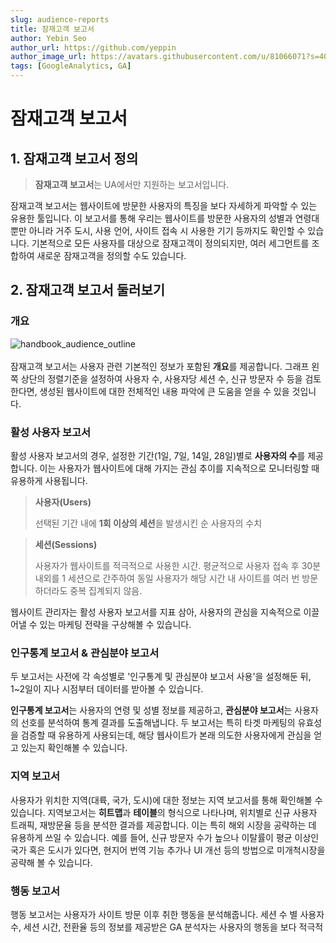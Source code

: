 ```yaml
---
slug: audience-reports
title: 잠재고객 보고서
author: Yebin Seo
author_url: https://github.com/yeppin
author_image_url: https://avatars.githubusercontent.com/u/81066071?s=400&u=55ee1f97f34d9497ad540b225cfd2448aeefd8b0&v=4
tags: [GoogleAnalytics, GA]
---
```


# 잠재고객 보고서

## 1. 잠재고객 보고서 정의

> **잠재고객 보고서**는 UA에서만 지원하는 보고서입니다.

잠재고객 보고서는 웹사이트에 방문한 사용자의 특징을 보다 자세하게 파악할 수 있는 유용한 툴입니다. 이 보고서를 통해 우리는 웹사이트를 방문한 사용자의 성별과 연령대뿐만 아니라 거주 도시, 사용 언어, 사이트 접속 시 사용한 기기 등까지도 확인할 수 있습니다. 기본적으로 모든 사용자를 대상으로 잠재고객이 정의되지만, 여러 세그먼트를 조합하여 새로운 잠재고객을 정의할 수도 있습니다.

## 2. 잠재고객 보고서 둘러보기

### 개요

![handbook_audience_outline](https://user-images.githubusercontent.com/81066071/131258942-57ddffa8-ada8-4c35-a4c9-1d350c92f908.PNG)<br/><br/>
잠재고객 보고서는 사용자 관련 기본적인 정보가 포함된 **개요**를 제공합니다. 그래프 왼쪽 상단의 정렬기준을 설정하여 사용자 수, 사용자당 세션 수, 신규 방문자 수 등을 검토한다면, 생성된 웹사이트에 대한 전체적인 내용 파악에 큰 도움을 얻을 수 있을 것입니다.

### 활성 사용자 보고서

활성 사용자 보고서의 경우, 설정한 기간(1일, 7일, 14일, 28일)별로 **사용자의 수**를 제공합니다. 이는 사용자가 웹사이트에 대해 가지는 관심 추이를 지속적으로 모니터링할 때 유용하게 사용됩니다.<br/>

> **사용자(Users)**
>
> 선택된 기간 내에 **1회 이상의 세션**을 발생시킨 순 사용자의 수치

> **세션(Sessions)**
>
> 사용자가 웹사이트를 적극적으로 사용한 시간. 평균적으로 사용자 접속 후 30분 내외를 1 세션으로 간주하여 동일 사용자가 해당 시간 내 사이트를 여러 번 방문하더라도 중복 집계되지 않음.

웹사이트 관리자는 활성 사용자 보고서를 지표 삼아, 사용자의 관심을 지속적으로 이끌어낼 수 있는 마케팅 전략을 구상해볼 수 있습니다.

### 인구통계 보고서 & 관심분야 보고서

두 보고서는 사전에 각 속성별로 '인구통계 및 관심분야 보고서 사용'을 설정해둔 뒤, 1~2일이 지나 시점부터 데이터를 받아볼 수 있습니다.

**인구통계 보고서**는 사용자의 연령 및 성별 정보를 제공하고, **관심분야 보고서**는 사용자의 선호를 분석하여 통계 결과를 도출해냅니다. 두 보고서는 특히 타겟 마케팅의 유효성을 검증할 때 유용하게 사용되는데, 해당 웹사이트가 본래 의도한 사용자에게 관심을 얻고 있는지 확인해볼 수 있습니다.

### 지역 보고서

사용자가 위치한 지역(대륙, 국가, 도시)에 대한 정보는 지역 보고서를 통해 확인해볼 수 있습니다. 지역보고서는 **히트맵**과 **테이블**의 형식으로 나타나며, 위치별로 신규 사용자 트래픽, 재방문율 등을 분석한 결과를 제공합니다. 이는 특히 해외 시장을 공략하는 데 유용하게 쓰일 수 있습니다. 예를 들어, 신규 방문자 수가 높으나 이탈률이 평균 이상인 국가 혹은 도시가 있다면, 현지어 번역 기능 추가나 UI 개선 등의 방법으로 미개척시장을 공략해 볼 수 있습니다.

### 행동 보고서

행동 보고서는 사용자가 사이트 방문 이후 취한 행동을 분석해줍니다. 세션 수 별 사용자 수, 세션 시간, 전환율 등의 정보를 제공받은 GA 분석자는 사용자의 행동을 보다 적극적